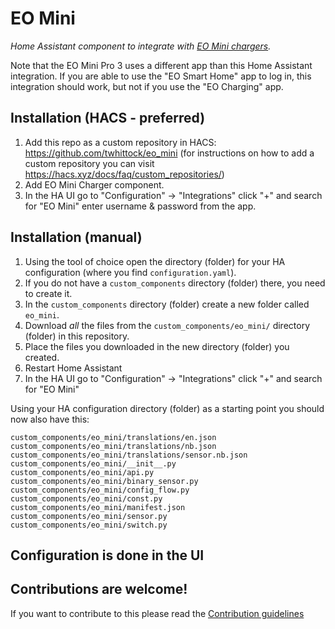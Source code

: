# EO Mini

_Home Assistant component to integrate with [EO Mini chargers](https://www.eocharging.com/support/home-charging/eo-mini)._

Note that the EO Mini Pro 3 uses a different app than this Home Assistant integration. If you are able to use the "EO Smart Home" app to log in, this integration should work, but not if you use the "EO Charging" app.

## Installation (HACS - preferred)

1. Add this repo as a custom repository in HACS: https://github.com/twhittock/eo_mini (for instructions on how to add a custom repository you can visit https://hacs.xyz/docs/faq/custom_repositories/)
2. Add EO Mini Charger component.
4. In the HA UI go to "Configuration" -> "Integrations" click "+" and search for "EO Mini" enter username & password from the app.

## Installation (manual)

1. Using the tool of choice open the directory (folder) for your HA configuration (where you find `configuration.yaml`).
2. If you do not have a `custom_components` directory (folder) there, you need to create it.
3. In the `custom_components` directory (folder) create a new folder called `eo_mini`.
4. Download _all_ the files from the `custom_components/eo_mini/` directory (folder) in this repository.
5. Place the files you downloaded in the new directory (folder) you created.
6. Restart Home Assistant
7. In the HA UI go to "Configuration" -> "Integrations" click "+" and search for "EO Mini"

Using your HA configuration directory (folder) as a starting point you should now also have this:

```text
custom_components/eo_mini/translations/en.json
custom_components/eo_mini/translations/nb.json
custom_components/eo_mini/translations/sensor.nb.json
custom_components/eo_mini/__init__.py
custom_components/eo_mini/api.py
custom_components/eo_mini/binary_sensor.py
custom_components/eo_mini/config_flow.py
custom_components/eo_mini/const.py
custom_components/eo_mini/manifest.json
custom_components/eo_mini/sensor.py
custom_components/eo_mini/switch.py
```

## Configuration is done in the UI


## Contributions are welcome!

If you want to contribute to this please read the [Contribution guidelines](CONTRIBUTING.md)

